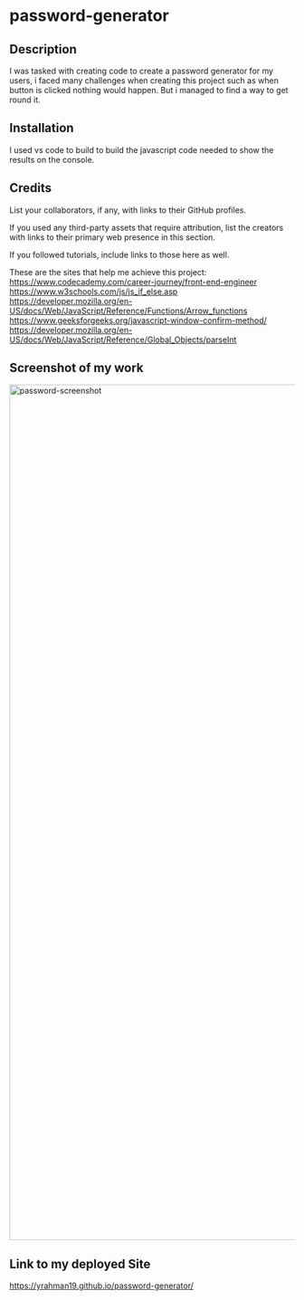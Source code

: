 # password-generator

## Description

I was tasked with creating code to create a password generator for my users, i faced many challenges when creating this project such as when button is clicked nothing would happen. But i managed to find a way to get round it.

## Installation

I used vs code to build to build the javascript code needed to show the results on the console.


## Credits

List your collaborators, if any, with links to their GitHub profiles.

If you used any third-party assets that require attribution, list the creators with links to their primary web presence in this section.

If you followed tutorials, include links to those here as well.

These are the sites that help me achieve this project:
https://www.codecademy.com/career-journey/front-end-engineer
https://www.w3schools.com/js/js_if_else.asp
https://developer.mozilla.org/en-US/docs/Web/JavaScript/Reference/Functions/Arrow_functions
https://www.geeksforgeeks.org/javascript-window-confirm-method/
https://developer.mozilla.org/en-US/docs/Web/JavaScript/Reference/Global_Objects/parseInt


## Screenshot of my work

<img width="1512" alt="password-screenshot" src="https://github.com/YRahman19/password-generator/assets/81781165/6848b6c9-48cb-46dd-8d28-7f315907888d">





## Link to my deployed Site
https://yrahman19.github.io/password-generator/
